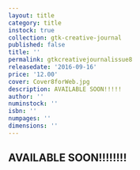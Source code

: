 ```yaml
---
layout: title
category: title
instock: true
collection: gtk-creative-journal
published: false
title: ''
permalink: gtkcreativejournalissue8
releasedate: '2016-09-16'
price: '12.00'
cover: Cover8forWeb.jpg
description: AVAILABLE SOON!!!!!
author: ''
numinstock: ''
isbn: ''
numpages: ''
dimensions: ''
---
```

## AVAILABLE SOON!!!!!!!!
